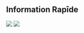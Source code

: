 ## Information Rapîde 
![](https://img.shields.io/badge/OS-Manjaro_GNOME-informational?style=flat&logoColor=white&color=2874A6)
![](https://img.shields.io/badge/Editor-Atom-informational?style=flat&logoColor=white&color=2bbc8a)
